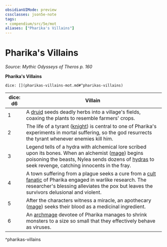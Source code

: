 ```yaml
---
obsidianUIMode: preview
cssclasses: json5e-note
tags:
- compendium/src/5e/mot
aliases: ["Pharika's Villains"]
---
```

# Pharika's Villains
*Source: Mythic Odysseys of Theros p. 160* 

**Pharika's Villains**

`dice: [](pharikas-villains-mot.md#^pharikas-villains)`

| dice: d6 | Villain |
|----------|---------|
| 1 | A [druid](/3-Mechanics/CLI/bestiary/humanoid/druid.md) seeds deadly herbs into a village's fields, coaxing the plants to resemble farmers' crops. |
| 2 | The life of a tyrant ([knight](/3-Mechanics/CLI/bestiary/humanoid/knight.md)) is central to one of Pharika's experiments in mortal suffering, so the god resurrects the tyrant whenever enemies kill him. |
| 3 | Legend tells of a hydra with alchemical lore scribed upon its bones. When an alchemist ([mage](/3-Mechanics/CLI/bestiary/humanoid/mage.md)) begins poisoning the beasts, Nylea sends dozens of [hydras](/3-Mechanics/CLI/bestiary/monstrosity/hydra.md) to seek revenge, catching innocents in the fray. |
| 4 | A town suffering from a plague seeks a cure from a [cult fanatic](/3-Mechanics/CLI/bestiary/humanoid/cult-fanatic.md) of Pharika engaged in warlike research. The researcher's blessing alleviates the pox but leaves the survivors delusional and violent. |
| 5 | After the characters witness a miracle, an apothecary ([mage](/3-Mechanics/CLI/bestiary/humanoid/mage.md)) seeks their blood as a medicinal ingredient. |
| 6 | An [archmage](/3-Mechanics/CLI/bestiary/humanoid/archmage.md) devotee of Pharika manages to shrink monsters to a size so small that they effectively behave as viruses. |
^pharikas-villains